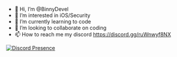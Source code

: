 - 👋 Hi, I’m @BinnyDevel
- 👀 I’m interested in iOS/Security 
- 🌱 I’m currently learning to code
- 💞️ I’m looking to collaborate on coding
- 📫 How to reach me my discord https://discord.gg/ruWnwyf8NX


[![Discord Presence](https://lanyard-profile-readme.vercel.app/api/294956096353730570)](https://discord.com/users/294956096353730570)
